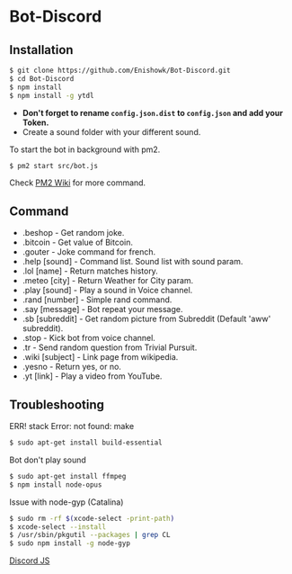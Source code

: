 # Bot-Discord

## Installation

```sh
$ git clone https://github.com/Enishowk/Bot-Discord.git
$ cd Bot-Discord
$ npm install
$ npm install -g ytdl
```

- **Don't forget to rename `config.json.dist` to `config.json` and add your Token.**
- Create a sound folder with your different sound.

To start the bot in background with pm2.

```sh
$ pm2 start src/bot.js
```

Check [PM2 Wiki](https://github.com/Unitech/pm2/wiki) for more command.

## Command

- .beshop - Get random joke.
- .bitcoin - Get value of Bitcoin.
- .gouter - Joke command for french.
- .help [sound] - Command list. Sound list with sound param.
- .lol [name] - Return matches history.
- .meteo [city] - Return Weather for City param.
- .play [sound] - Play a sound in Voice channel.
- .rand [number] - Simple rand command.
- .say [message] - Bot repeat your message.
- .sb [subreddit] - Get random picture from Subreddit (Default 'aww' subreddit).
- .stop - Kick bot from voice channel.
- .tr - Send random question from Trivial Pursuit.
- .wiki [subject] - Link page from wikipedia.
- .yesno - Return yes, or no.
- .yt [link] - Play a video from YouTube.

## Troubleshooting

ERR! stack Error: not found: make

```sh
$ sudo apt-get install build-essential
```

Bot don't play sound

```sh
$ sudo apt-get install ffmpeg
$ npm install node-opus
```

Issue with node-gyp (Catalina)
```sh
$ sudo rm -rf $(xcode-select -print-path)
$ xcode-select --install
$ /usr/sbin/pkgutil --packages | grep CL
$ sudo npm install -g node-gyp
```

[Discord JS](https://github.com/hydrabolt/discord.js/)
